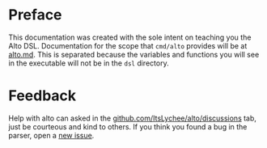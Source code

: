 # Preface

This documentation was created with the sole intent on teaching you the
Alto DSL. Documentation for the scope that `cmd/alto` provides will be 
at [alto.md](alto.md). This is separated because the variables and functions you will see in
the executable will not be in the `dsl` directory.

# Feedback

Help with alto can asked in the [github.com/ItsLychee/alto/discussions]() tab, just be courteous and kind to others. If you
think you found a bug in the parser, open a [new issue](github.com/ItsLychee/alto/issues/new).

